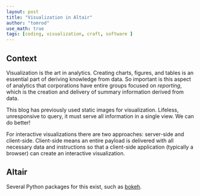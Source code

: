 ```yaml
---
layout: post
title: "Visualization in Altair"
author: "tomrod"
use_math: true
tags: [coding, visualization, craft, software ]
---
```


## Context
Visualization is the art in analytics. Creating charts, figures, and tables is an essential part of deriving knowledge from data. So important is this aspect of analytics that corporations have entire groups focused on *reporting*, which is the creation and delivery of summary information derived from data.

This blog has previously used static images for visualization. Lifeless, unresponsive to query, it must serve all information in a single view. We can do better! 

For interactive visualizations there are two approaches: server-side and client-side. Client-side means an entire payload is delivered with all necessary data and instructions so that a client-side application (typically a browser) can create an interactive visualization.

## Altair
Several Python packages for this exist, such as [bokeh](https://bokeh.pydata.org/en/latest/). 